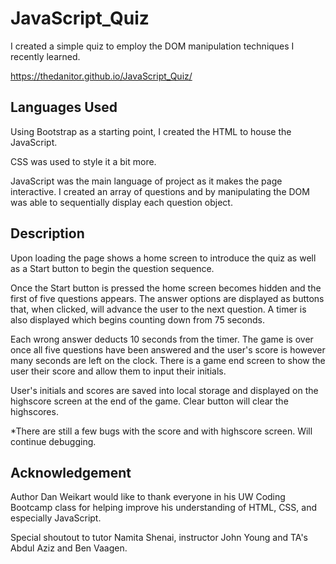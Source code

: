 # JavaScript_Quiz

I created a simple quiz to employ the DOM manipulation techniques I recently learned.

https://thedanitor.github.io/JavaScript_Quiz/

## Languages Used

Using Bootstrap as a starting point, I created the HTML to house the JavaScript.

CSS was used to style it a bit more.

JavaScript was the main language of project as it makes the page interactive. I created an array of questions and by manipulating the DOM was able to sequentially display each question object.

## Description

Upon loading the page shows a home screen to introduce the quiz as well as a Start button to begin the question sequence.

Once the Start button is pressed the home screen becomes hidden and the first of five questions appears. The answer options are displayed as buttons that, when clicked, will advance the user to the next question. A timer is also displayed which begins counting down from 75 seconds.

Each wrong answer deducts 10 seconds from the timer. The game is over once all five questions have been answered and the user's score is however many seconds are left on the clock. There is a game end screen to show the user their score and allow them to input their initials.

User's initials and scores are saved into local storage and displayed on the highscore screen at the end of the game. Clear button will clear the highscores.

*There are still a few bugs with the score and with highscore screen. Will continue debugging.

## Acknowledgement

Author Dan Weikart would like to thank everyone in his UW Coding Bootcamp class for helping improve his understanding of HTML, CSS, and especially JavaScript.

Special shoutout to tutor Namita Shenai, instructor John Young and TA's Abdul Aziz and Ben Vaagen.


